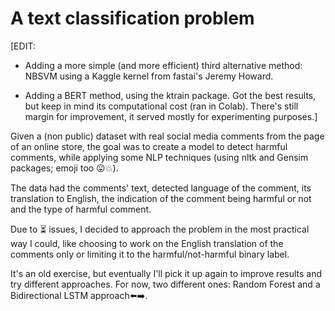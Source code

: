 # A text classification problem

[EDIT:

- Adding a more simple (and more efficient) third alternative method: NBSVM using a Kaggle kernel from fastai's Jeremy Howard.

- Adding a BERT method, using the ktrain package. Got the best results, but keep in mind its computational cost (ran in Colab). There's still margin for improvement, it served mostly for experimenting purposes.]

Given a (non public) dataset with real social media comments from the page of an online store, the goal was to create a model to detect harmful comments, while applying some NLP techniques (using nltk and Gensim packages; emoji too 😛💥).

The data had the comments' text, detected language of the comment, its translation to English, the indication of the comment being harmful or not and the type of harmful comment.

Due to ⏳ issues, I decided to approach the problem in the most practical way I could, like choosing to work on the English translation of the comments only or limiting it to the harmful/not-harmful binary label.

It's an old exercise, but eventually I'll pick it up again to improve results and try different approaches.
For now, two different ones: Random Forest and a Bidirectional LSTM approach⬅️➡️.

